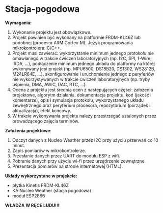 # Stacja-pogodowa


<b>Wymagania:</b>
1. Wykonanie projektu jest obowiązkowe.
2. Projekt powinien być wykonany na platformie FRDM-KL46Z lub podobnej (procesor ARM Cortex-M). Język programowania mikrokontrolera: C/C++.
3. Projekt musi zawierać:
wykorzystanie minimum jednego protokołu nie omawianego w trakcie ćwiczeń laboratoryjnych (np. I2C, SPI, 1-Wire, IRDA, ...),
podłączenie minimum jednego układu do platformy na której wykonywany jest projekt (np. MPU6500, DS18B20, DS1302, WS2812B, M24LR64E, ...),
skonfigurowanie i uruchomienie jednego z peryferiów nie wykorzystywanych w trakcie ćwiczeń laboratoryjnych (np. tryby uśpienia, DMA, AWIC, DAC, RTC, ...).
4. Ocena z projektu jest średnią ocen z następujących części: 
założenia projektowe,
algorytm działania,
dokumentacja projektu,
kod (jakość i komentarze),
opis i symulacja protokołu, wykorzystanego układu zewnętrznego oraz peryferium procesora,
repozytorium (porządek i aktualizacja),
efekt końcowy.
5. W trakcie wykonywania projektu należy przestrzegać ustalonych przez prowadzącego zajęcia terminów.


<b>Założenia projektowe:</b>
  1) Odczyt danych z Nucleo Weather przez I2C przy użyciu przerwań co 10 minut.
  2) Zapis pomiarów w mikrokontrolerze.
  3) Przesłanie danych przez UART do modułu ESP z wifi.
  4) Pobranie danych przy użyciu wi-fi przez urządrzenie zewnętrzne.
  5) Prezentacja pomiarów na stronie internetowej (HTML).

<b>Układy wykorzystane w projekcie:</b>
  - płytka Kinetis FRDM-KL46Z
  - KA Nucleo Weather (stacja pogodowa)
  - moduł ESP2866
  
<b>WŁADZA W RĘCE LUDU!!!</b>
